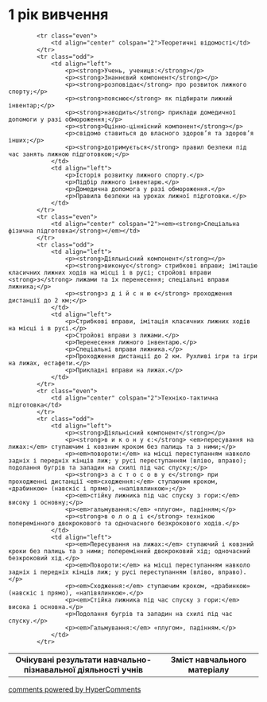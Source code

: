 <div id="hypercomments_widget" class="js-hypercomments-widget invisible"></div>

1 рік вивчення
=============================

<table>
  <body>
    <tr>
<td align="center" width="60%"><strong>Очікувані результати навчально-пізнавальної діяльності учнів</strong></td>
<td align="center" width="40%"><strong>Зміст навчального матеріалу</strong></td>
    </tr>

            <tr class="even">
                <td align="center" colspan="2">Теоретичні відомості</td>
            </tr>
            <tr class="odd">
                <td align="left">
                    <p><strong>Учень, учениця:</strong></p>
                    <p><strong>Знаннєвий компонент</strong></p>
                    <p><strong>розповідає</strong> про розвиток лижного спорту;</p>
                    <p><strong>пояснює</strong> як підбирати лижний інвентар;</p>
                    <p><strong>наводить</strong> приклади домедичної допомоги у разі обмороження;</p>
                    <p><strong>Оцінно-ціннісний компонент</strong></p>
                    <p>свідомо ставиться до власного здоров’я та здоров’я інших;</p>
                    <p><strong>дотримується</strong> правил безпеки під час занять лижною підготовкою;</p>
                </td>
                <td align="left">
                    <p>Історія розвитку лижного спорту.</p>
                    <p>Підбір лижного інвентарю.</p>
                    <p>Домедична допомога у разі обмороження.</p>
                    <p>Правила безпеки на уроках лижної підготовки.</p>
                </td>
            </tr>
            <tr class="even">
                <td align="center" colspan="2"><em><strong>Спеціальна фізична підготовка</strong></em></td>
            </tr>
            <tr class="odd">
                <td align="left">
                    <p><strong>Діяльнісний компонент</strong></p>
                    <p><strong>виконує</strong> стрибкові вправи; імітацію класичних лижних ходів на місці і в русі; стройові вправи <strong>з</strong> лижами та їх перенесення; спеціальні вправи лижника;</p>
                    <p><strong>з д і й с н ю є</strong> проходження дистанції до 2 км;</p>
                </td>
                <td align="left">
                    <p>Стрибкові вправи, імітація класичних лижних ходів на місці і в русі.</p>
                    <p>Стройові вправи з лижами.</p>
                    <p>Перенесення лижного інвентарю.</p>
                    <p>Спеціальні вправи лижника.</p>
                    <p>Проходження дистанції до 2 км. Рухливі ігри та ігри на лижах, естафети.</p>
                    <p>Прикладні вправи на лижах.</p>
                </td>
            </tr>
            <tr class="even">
                <td align="center" colspan="2">Техніко-тактична підготовка</td>
            </tr>
            <tr class="odd">
                <td align="left">
                    <p><strong>Діяльнісний компонент</strong></p>
                    <p><strong>в и к о н у є:</strong> <em>пересування на лижах:</em> ступаючим і ковзним кроком без палиць та з ними;</p>
                    <p><em>повороти:</em> на місці переступанням навколо задніх і передніх кінців лиж; у русі переступанням (вліво, вправо); подолання бугрів та западин на схилі під час спуску;</p>
                    <p><strong>з а с т о с о в у є</strong> при проходженні дистанції <em>сходження:</em> ступаючим кроком, «драбинкою» (навскіс і прямо), «напівялинкою»;</p>
                    <p><em>стійку лижника під час спуску з гори:</em> високу і основну;</p>
                    <p><em>гальмування:</em> «плугом», падінням;</p>
                    <p><strong>в о л о д і є</strong> технікою поперемінного двокрокового та одночасного безкрокового ходів.</p>
                </td>
                <td align="left">
                    <p><em>Пересування на лижах:</em> ступаючий і ковзний кроки без палиць та з ними; поперемінний двокроковий хід; одночасний безкроковий хід.</p>
                    <p><em>Повороти:</em> на місці переступанням навколо задніх і передніх кінців лиж; у русі переступанням (вліво, вправо).</p>
                    <p><em>Сходження:</em> ступаючим кроком, «драбинкою» (навскіс і прямо), «напівялинкою».</p>
                    <p><em>Стійка лижника під час спуску з гори:</em> висока і основна.</p>
                    <p>Подолання бугрів та западин на схилі під час спуску.</p>
                    <p><em>Гальмування:</em> «плугом», падінням.</p>
                </td>
            </tr>
  </body>
</table>

<div class="js-hypercomments-container">
    <a href="http://hypercomments.com" class="hc-link" title="comments widget">comments powered by HyperComments</a>
</div>